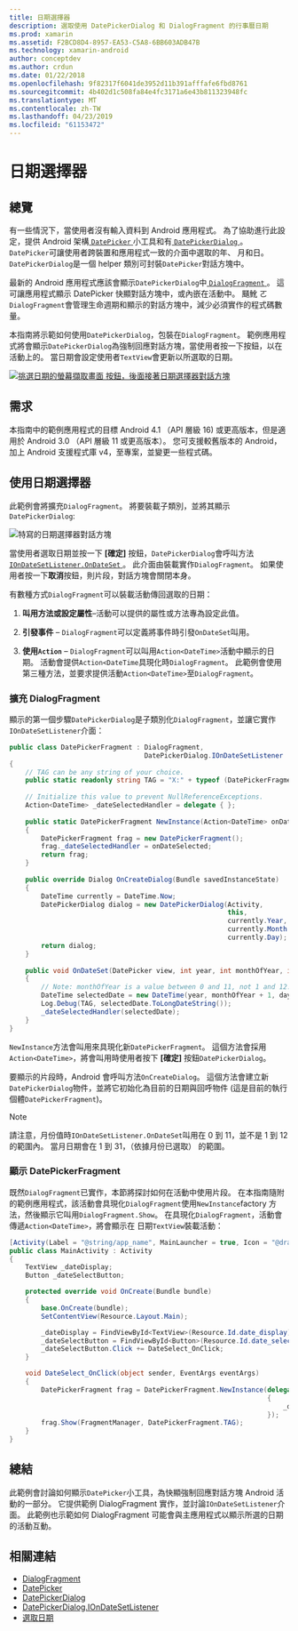 ```yaml
---
title: 日期選擇器
description: 選取使用 DatePickerDialog 和 DialogFragment 的行事曆日期
ms.prod: xamarin
ms.assetid: F2BCD8D4-8957-EA53-C5A8-6BB603ADB47B
ms.technology: xamarin-android
author: conceptdev
ms.author: crdun
ms.date: 01/22/2018
ms.openlocfilehash: 9f82317f6041de3952d11b391afffafe6fbd8761
ms.sourcegitcommit: 4b402d1c508fa84e4fc3171a6e43b811323948fc
ms.translationtype: MT
ms.contentlocale: zh-TW
ms.lasthandoff: 04/23/2019
ms.locfileid: "61153472"
---
```

# <a name="date-picker"></a>日期選擇器

## <a name="overview"></a>總覽

有一些情況下，當使用者沒有輸入資料到 Android 應用程式。 為了協助進行此設定，提供 Android 架構[ `DatePicker` ](https://developer.xamarin.com/api/type/Android.Widget.DatePicker/)小工具和有[ `DatePickerDialog` ](https://developer.xamarin.com/api/type/Android.App.DatePickerDialog/) 。 `DatePicker`可讓使用者跨裝置和應用程式一致的介面中選取的年、 月和日。 `DatePickerDialog`是一個 helper 類別可封裝`DatePicker`對話方塊中。

最新的 Android 應用程式應該會顯示`DatePickerDialog`中[ `DialogFragment` ](https://developer.xamarin.com/api/type/Android.App.DialogFragment/)。 這可讓應用程式顯示 DatePicker 快顯對話方塊中，或內嵌在活動中。 颾魤 ㄛ`DialogFragment`會管理生命週期和顯示的對話方塊中，減少必須實作的程式碼數量。

本指南將示範如何使用`DatePickerDialog`，包裝在`DialogFragment`。 範例應用程式將會顯示`DatePickerDialog`為強制回應對話方塊，當使用者按一下按鈕，以在活動上的。 當日期會設定使用者`TextView`會更新以所選取的日期。

[![挑選日期的螢幕擷取畫面 按鈕，後面接著日期選擇器對話方塊](date-picker-images/image-01-sml.png)](date-picker-images/image-01.png#lightbox)

## <a name="requirements"></a>需求

本指南中的範例應用程式的目標 Android 4.1 （API 層級
16) 或更高版本，但是適用於 Android 3.0 （API 層級 11 或更高版本）。 您可支援較舊版本的 Android，加上 Android 支援程式庫 v4，至專案，並變更一些程式碼。

## <a name="using-the-datepicker"></a>使用日期選擇器

此範例會將擴充`DialogFragment`。 將要裝載子類別，並將其顯示`DatePickerDialog`:

![特寫的日期選擇器對話方塊](date-picker-images/image-02.png)

當使用者選取日期並按一下 **[確定]**  按鈕，`DatePickerDialog`會呼叫方法[ `IOnDateSetListener.OnDateSet` ](https://developer.xamarin.com/api/member/Android.App.DatePickerDialog+IOnDateSetListener.OnDateSet/p/Android.Widget.DatePicker/System.Int32/System.Int32/System.Int32/)。
此介面由裝載實作`DialogFragment`。 如果使用者按一下**取消**按鈕，則片段，對話方塊會關閉本身。

有數種方式`DialogFragment`可以裝載活動傳回選取的日期：

1. **叫用方法或設定屬性**&ndash;活動可以提供的屬性或方法專為設定此值。

2. **引發事件** &ndash; `DialogFragment`可以定義將事件時引發`OnDateSet`叫用。

3. **使用`Action`**  &ndash; `DialogFragment`可以叫用`Action<DateTime>`活動中顯示的日期。 活動會提供`Action<DateTime`具現化時`DialogFragment`。 此範例會使用第三種方法，並要求提供活動`Action<DateTime>`至`DialogFragment`。



### <a name="extending-dialogfragment"></a>擴充 DialogFragment

顯示的第一個步驟`DatePickerDialog`是子類別化`DialogFragment`，並讓它實作`IOnDateSetListener`介面：

```csharp
public class DatePickerFragment : DialogFragment, 
                                  DatePickerDialog.IOnDateSetListener
{
    // TAG can be any string of your choice.
    public static readonly string TAG = "X:" + typeof (DatePickerFragment).Name.ToUpper();
    
    // Initialize this value to prevent NullReferenceExceptions.
    Action<DateTime> _dateSelectedHandler = delegate { };
    
    public static DatePickerFragment NewInstance(Action<DateTime> onDateSelected)
    {
        DatePickerFragment frag = new DatePickerFragment();
        frag._dateSelectedHandler = onDateSelected;
        return frag;
    }
    
    public override Dialog OnCreateDialog(Bundle savedInstanceState)
    {
        DateTime currently = DateTime.Now;
        DatePickerDialog dialog = new DatePickerDialog(Activity, 
                                                       this, 
                                                       currently.Year, 
                                                       currently.Month - 1,
                                                       currently.Day);
        return dialog;
    }
    
    public void OnDateSet(DatePicker view, int year, int monthOfYear, int dayOfMonth)
    {
        // Note: monthOfYear is a value between 0 and 11, not 1 and 12!
        DateTime selectedDate = new DateTime(year, monthOfYear + 1, dayOfMonth);
        Log.Debug(TAG, selectedDate.ToLongDateString());
        _dateSelectedHandler(selectedDate);
    }
}
```

`NewInstance`方法會叫用來具現化新`DatePickerFragment`。 這個方法會採用`Action<DateTime>`，將會叫用時使用者按下 **[確定]** 按鈕`DatePickerDialog`。

要顯示的片段時，Android 會呼叫方法`OnCreateDialog`。 這個方法會建立新`DatePickerDialog`物件，並將它初始化為目前的日期與回呼物件 (這是目前的執行個體`DatePickerFragment`)。


> [!NOTE]
> 請注意，月份值時`IOnDateSetListener.OnDateSet`叫用在 0 到 11，並不是 1 到 12 的範圍內。 當月日期會在 1 到 31，（依據月份已選取） 的範圍。



### <a name="showing-the-datepickerfragment"></a>顯示 DatePickerFragment

既然`DialogFragment`已實作，本節將探討如何在活動中使用片段。 在本指南隨附的範例應用程式，該活動會具現化`DialogFragment`使用`NewInstance`factory 方法，然後顯示它叫用`DialogFragment.Show`。 在具現化`DialogFragment`，活動會傳遞`Action<DateTime>`，將會顯示在 日期`TextView`裝載活動：

```csharp
[Activity(Label = "@string/app_name", MainLauncher = true, Icon = "@drawable/icon")]
public class MainActivity : Activity
{
    TextView _dateDisplay;
    Button _dateSelectButton;

    protected override void OnCreate(Bundle bundle)
    {
        base.OnCreate(bundle);
        SetContentView(Resource.Layout.Main);

        _dateDisplay = FindViewById<TextView>(Resource.Id.date_display);
        _dateSelectButton = FindViewById<Button>(Resource.Id.date_select_button);
        _dateSelectButton.Click += DateSelect_OnClick;
    }

    void DateSelect_OnClick(object sender, EventArgs eventArgs)
    {
        DatePickerFragment frag = DatePickerFragment.NewInstance(delegate(DateTime time)
                                                                 {
                                                                     _dateDisplay.Text = time.ToLongDateString();
                                                                 });
        frag.Show(FragmentManager, DatePickerFragment.TAG);
    }
}
```


## <a name="summary"></a>總結

此範例會討論如何顯示`DatePicker`小工具，為快顯強制回應對話方塊 Android 活動的一部分。 它提供範例 DialogFragment 實作，並討論`IOnDateSetListener`介面。 此範例也示範如何 DialogFragment 可能會與主應用程式以顯示所選的日期的活動互動。


## <a name="related-links"></a>相關連結

- [DialogFragment](https://developer.xamarin.com/api/type/Android.App.DialogFragment/)
- [DatePicker](https://developer.xamarin.com/api/type/Android.Widget.DatePicker/)
- [DatePickerDialog](https://developer.xamarin.com/api/type/Android.App.DatePickerDialog/)
- [DatePickerDialog.IOnDateSetListener](https://developer.xamarin.com/api/type/Android.App.DatePickerDialog+IOnDateSetListener/)
- [選取日期](https://github.com/xamarin/recipes/tree/master/Recipes/android/controls/datepicker/select_a_date)
